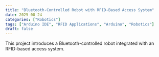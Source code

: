 ```yaml
---
title: "Bluetooth-Controlled Robot with RFID-Based Access System"
date: 2025-08-24
categories: ["Robotics"]
tags: ["Arduino IDE", "RFID Applications", "Arduino", "Robotics"]
draft: false
---
```


This project introduces a Bluetooth-controlled robot integrated with an RFID-based access system.
